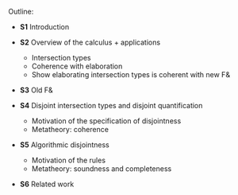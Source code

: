 Outline:

* **S1** Introduction

* **S2** Overview of the calculus + applications
  * Intersection types
  * Coherence with elaboration
  * Show elaborating intersection types is coherent with new F&

* **S3** Old F&

* **S4** Disjoint intersection types and disjoint quantification
  * Motivation of the specification of disjointness
  * Metatheory: coherence

* **S5** Algorithmic disjointness
  * Motivation of the rules
  * Metatheory: soundness and completeness

* **S6** Related work

